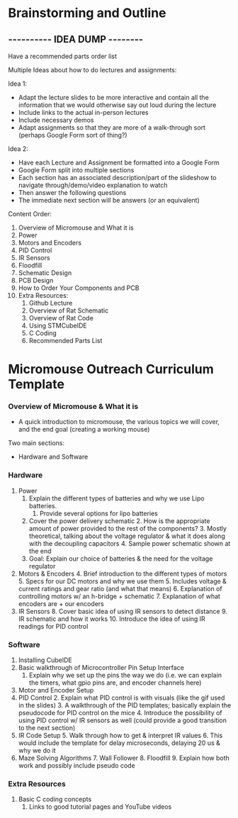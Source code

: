 # Brainstorming and Outline


## ---------- IDEA DUMP --------

Have a recommended parts order list

Multiple Ideas about how to do lectures and assignments:

Idea 1:
* Adapt the lecture slides to be more interactive and contain all the information that we would otherwise say out loud during the lecture
* Include links to the actual in-person lectures
* Include necessary demos
* Adapt assignments so that they are more of a walk-through sort (perhaps Google Form sort of thing?)

Idea 2:



* Have each Lecture and Assignment be formatted into a Google Form
* Google Form split into multiple sections
* Each section has an associated description/part of the slideshow to navigate through/demo/video explanation to watch
* Then answer the following questions
* The immediate next section will be answers (or an equivalent)

Content Order:



1. Overview of Micromouse and What it is
2. Power
3. Motors and Encoders
4. PID Control
5. IR Sensors
6. Floodfill
7. Schematic Design
8. PCB Design
9. How to Order Your Components and PCB
10. Extra Resources:
    1. Github Lecture
    2. Overview of Rat Schematic
    3. Overview of Rat Code
    4. Using STMCubeIDE
    5. C Coding
    6. Recommended Parts List


# Micromouse Outreach Curriculum Template 


### Overview of Micromouse & What it is



* A quick introduction to micromouse, the various topics we will cover, and the end goal (creating a working mouse)

Two main sections:



* Hardware and Software


### Hardware

1. Power
    1. Explain the different types of batteries and why we use Lipo batteries.
        1. Provide several options for lipo batteries
    2. Cover the power delivery schematic
        2. How is the appropriate amount of power provided to the rest of the components? 
        3. Mostly theoretical, talking about the voltage regulator & what it does along with the decoupling capacitors
        4. Sample power schematic shown at the end
    3. Goal: Explain our choice of batteries & the need for the voltage regulator 
2. Motors & Encoders
    4. Brief introduction to the different types of motors 
    5. Specs for our DC motors and why we use them 
        5. Includes voltage & current ratings and gear ratio (and what that means)
    6. Explanation of controlling motors w/ an h-bridge + schematic
    7. Explanation of what encoders are + our encoders 
3. IR Sensors
    8. Cover basic idea of using IR sensors to detect distance 
    9. IR schematic and how it works
    10. Introduce the idea of using IR readings for PID control


### Software



1. Installing CubeIDE
2. Basic walkthrough of Microcontroller Pin Setup Interface
    1. Explain why we set up the pins the way we do (i.e. we can explain the timers, what gpio pins are, and encoder channels here)
3. Motor and Encoder Setup
4. PID Control
    2. Explain what PID control is with visuals (like the gif used in the slides)
    3. A walkthrough of the PID templates; basically explain the pseudocode for PID control on the mice
    4. Introduce the possibility of using PID control w/ IR sensors as well (could provide a good transition to the next section)
5. IR Code Setup
    5. Walk through how to get & interpret IR values
    6. This would include the template for delay microseconds, delaying 20 us & why we do it
6. Maze Solving Algorithms
    7. Wall Follower
    8. Floodfill
    9. Explain how both work and possibly include pseudo code


### Extra Resources

1. Basic C coding concepts
    1. Links to good tutorial pages and YouTube videos
